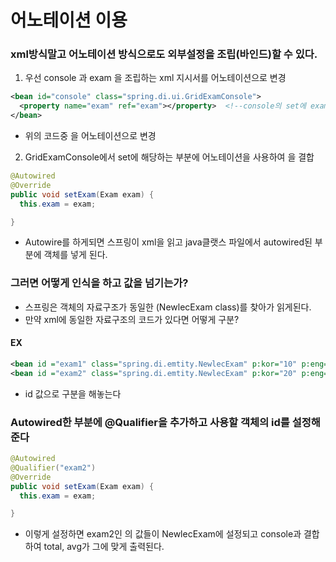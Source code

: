 # 어노테이션 이용

### xml방식말고 어노테이션 방식으로도 외부설정을 조립(바인드)할 수 있다.
1. 우선 console 과 exam 을 조립하는 xml 지시서를 어노테이션으로 변경
```xml
<bean id="console" class="spring.di.ui.GridExamConsole">
  <property name="exam" ref="exam"></property>  <!--console의 set에 exam을 결합하는 부분 -->
</bean>
```  
- 위의 코드중 <property name="exam" ref="exam"></property> 을 어노테이션으로 변경

2. GridExamConsole에서 set에 해당하는 부분에 어노테이션을 사용하여 <bean id ="exam1" class="spring.di.emtity.NewlecExam" p:kor="10" p:eng="10"/> 을 결합
```java
@Autowired
@Override
public void setExam(Exam exam) {
  this.exam = exam;

}
```
- Autowire를 하게되면 스프링이 xml을 읽고 java클랫스 파일에서 autowired된 부분에 객체를 넣게 된다.

### 그러면 어떻게 인식을 하고 값을 넘기는가?
- 스프링은 객체의 자료구조가 동일한 (NewlecExam class)를 찾아가 읽게된다.
- 만약 xml에 동일한 자료구조의 코드가 있다면 어떻게 구분?
#### EX
```xml
<bean id ="exam1" class="spring.di.emtity.NewlecExam" p:kor="10" p:eng="10"/>
<bean id ="exam2" class="spring.di.emtity.NewlecExam" p:kor="20" p:eng="20"/>
```
- id 값으로 구분을 해놓는다

### Autowired한 부분에 @Qualifier을 추가하고 사용할 객체의 id를 설정해 준다
```java
@Autowired
@Qualifier("exam2")
@Override
public void setExam(Exam exam) {
  this.exam = exam;

}
```

- 이렇게 설정하면 exam2인 <bean id ="exam2" class="spring.di.emtity.NewlecExam" p:kor="20" p:eng="20"/> 의 값들이 NewlecExam에 설정되고 console과 결합하여 total, avg가 그에 맞게 출력된다.
